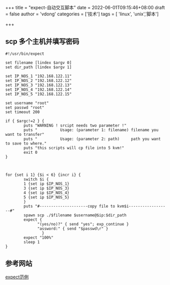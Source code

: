 +++
title = "expect-自动交互脚本"
date = 2022-06-01T09:15:46+08:00
draft = false
author = 'vdong'
categories = ['技术']
tags = [ 'linux', 'unix','脚本']

+++

##  scp 多个主机并填写密码 

```shell
#!/usr/bin/expect

set filename [lindex $argv 0]
set dir_path [lindex $argv 1]

set IP_NOS_1 "192.168.122.11"
set IP_NOS_2 "192.168.122.12"
set IP_NOS_3 "192.168.122.13"
set IP_NOS_4 "192.168.122.14"
set IP_NOS_5 "192.168.122.15"

set username "root"
set passwd "root"
set timeout 200

if { $argc!=2 } {
        puts "WARNING ! srcipt needs two parameter !"
        puts "          Usage: (parameter 1: filename) filename you want to transfer"
        puts "          Usage: (parameter 2: path)     path you want to save to where."
        puts "this scripts will cp file into 5 kvm!"
        exit 0
}



for {set i 1} {$i < 6} {incr i} {
        switch $i {
        1 {set ip $IP_NOS_1}
        3 {set ip $IP_NOS_3}
        4 {set ip $IP_NOS_4}
        5 {set ip $IP_NOS_5}
        }
        puts "#---------------------copy file to kvm$i------------------#"
        spawn scp ./$filename $username@$ip:$dir_path
        expect {
              "(yes/no)?" { send "yes"; exp_continue }
              "assword:" { send "$passwd\r" }
                }
        expect "100%"
        sleep 1
}
```

## 参考网站

[expect范例](http://xstarcd.github.io/wiki/shell/expect.html)

